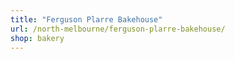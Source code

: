 ```yaml
---
title: "Ferguson Plarre Bakehouse"
url: /north-melbourne/ferguson-plarre-bakehouse/
shop: bakery
---
```

